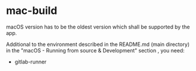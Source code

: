 # mac-build

macOS version has to be the oldest version which shall be supported by the app.

Additional to the environment described in the README.md (main directory) in the "macOS - Running from source & Development" section , you need:

* gitlab-runner

